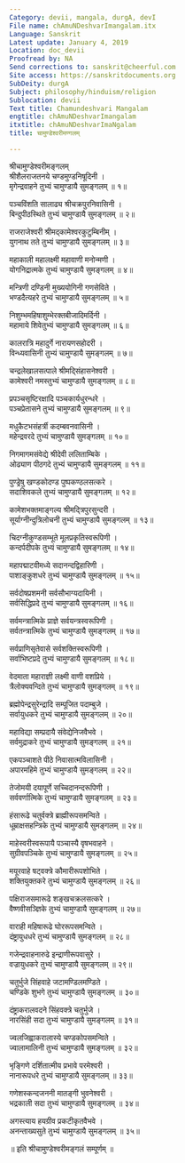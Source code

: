 ```yaml
---
Category: devii, mangala, durgA, devI
File name: chAmuNDeshvarImangalam.itx
Language: Sanskrit
Latest update: January 4, 2019
Location: doc_devii
Proofread by: NA
Send corrections to: sanskrit@cheerful.com
Site access: https://sanskritdocuments.org
SubDeity: durgA
Subject: philosophy/hinduism/religion
Sublocation: devii
Text title: Chamundeshvari Mangalam
engtitle: chAmuNDeshvarImangalam
itxtitle: chAmuNDeshvarImaNgalam
title: चामुण्डेश्वरीमण्गलम्

---
```

  
 श्रीचामुण्डेश्वरीमङ्गलम्   
श्रीशैलराजतनये चण्डमुण्डनिषूदिनी ।  
मृगेन्द्रवाहने तुभ्यं चामुण्डायै सुमङ्गलम् ॥ १॥  
  
पञ्चविंशति सालाढ्य श्रीचक्रपुरनिवासिनी ।  
बिन्दुपीठस्थिते तुभ्यं चामुण्डायै सुमङ्गलम् ॥ २॥  
  
राजराजेश्वरी श्रीमद्कामेश्वरकुटुम्बिनीम् ।  
युगनाथ तते तुभ्यं चामुण्डायै सुमङ्गलम् ॥ ३॥  
  
महाकाली महालक्ष्मी महावाणी मनोन्मणी ।  
योगनिद्रात्मके तुभ्यं चामुण्डायै सुमङ्गलम् ॥ ४॥  
  
मन्त्रिणी दण्डिनी मुख्ययोगिनी गणसेविते ।  
भण्डदैत्यहरे तुभ्यं चामुण्डायै सुमङ्गलम् ॥ ५॥  
  
निशुम्भमहिषाशुम्भेरक्तबीजादिमर्दिनी ।  
महामाये शिवेतुभ्यं चामुण्डायै सुमङ्गलम् ॥ ६॥  
  
कालरात्रि महादुर्गे नारायणसहोदरी ।  
विन्ध्यवासिनी तुभ्यं चामुण्डायै सुमङ्गलम् ॥ ७॥  
  
चन्द्रलेखालसत्पाले श्रीमद्सिंहासनेश्वरी ।  
कामेश्वरी नमस्तुभ्यं चामुण्डायै सुमङ्गलम् ॥ ८॥  
  
प्रपञ्चसृष्टिरक्षादि पञ्चकार्यधुरन्धरे ।  
पञ्चप्रेतासने तुभ्यं चामुण्डायै सुमङ्गलम् ॥ ९॥  
  
मधुकैटभसंहर्त्री कदम्बवनवासिनी ।  
महेन्द्रवरदे तुभ्यं चामुण्डायै सुमङ्गलम् ॥ १०॥  
  
निगमागमसंवेद्ये श्रीदेवी ललिताम्बिके ।  
ओढ्याण पीठगदे तुभ्यं चामुण्डायै सुमङ्गलम् ॥ ११॥  
  
पुण्ड्रेषु खण्डकोदण्ड पुष्पकण्ठलसत्करे ।  
सदाशिवकले तुभ्यं चामुण्डायै सुमङ्गलम् ॥ १२॥  
  
कामेशभक्तमाङ्गल्य श्रीमद्त्रिपुरसुन्दरी ।  
सूर्याग्नीन्दुत्रिलोचनी तुभ्यं चामुण्डायै सुमङ्गलम् ॥ १३॥  
  
चिदग्नीकुण्डसम्भूते मूलप्रकृतिस्वरूपिणी ।  
कन्दर्पदीपके तुभ्यं चामुण्डायै सुमङ्गलम् ॥ १४॥  
  
महापद्माटवीमध्ये सदानन्दद्विहारिणी ।  
पाशाङ्कुशधरे तुभ्यं चामुण्डायै सुमङ्गलम् ॥ १५॥  
  
सर्वदोषप्रशमनी सर्वसौभाग्यदायिनी ।  
सर्वसिद्धिप्रदे तुभ्यं चामुण्डायै सुमङ्गलम् ॥ १६॥  
  
सर्वमन्त्रात्मिके प्राज्ञे सर्वयन्त्रस्वरूपिणी ।  
सर्वतन्त्रात्मिके तुभ्यं चामुण्डायै सुमङ्गलम् ॥ १७॥  
  
सर्वप्राणिसृतेवासे सर्वशक्तिस्वरूपिणी ।  
सर्वाभिष्टप्रदे तुभ्यं चामुण्डायै सुमङ्गलम् ॥ १८॥  
  
वेदमाता महाराज्ञी लक्ष्मी वाणी वशप्रिये ।  
त्रैलोक्यवन्दिते तुभ्यं चामुण्डायै सुमङ्गलम् ॥ १९॥  
  
ब्रह्मोपेन्द्रसुरेन्द्रादि सम्पूजित पदाम्बुजे ।  
सर्वायुधकरे तुभ्यं चामुण्डायै सुमङ्गलम् ॥ २०॥  
  
महाविद्या सम्प्रदायै संवेद्येनिजवैभवे ।  
सर्वमुद्राकरे तुभ्यं चामुण्डायै सुमङ्गलम् ॥ २१॥  
  
एकपञ्चाशते पीठे निवासात्मविलासिनी ।  
अपारमहिमे तुभ्यं चामुण्डायै सुमङ्गलम् ॥ २२॥  
  
तेजोमयी दयापूर्णे सच्चिदानन्दरूपिणी ।  
सर्ववर्णात्मिके तुभ्यं चामुण्डायै सुमङ्गलम् ॥ २३॥  
  
हंसारूढे चतुर्वक्त्रे ब्राह्मीरूपसमन्विते ।  
धूम्राक्षसहन्त्रिके तुभ्यं चामुण्डायै सुमङ्गलम् ॥ २४॥  
  
माहेस्वरीस्वरूपायै पञ्चास्यै वृषभवाहने ।  
सुग्रीवपञ्चिके तुभ्यं चामुण्डायै सुमङ्गलम् ॥ २५॥  
  
मयूरवाहे षट्वक्त्रे कौमारीरूपशोभिते ।  
शक्तियुक्तकरे तुभ्यं चामुण्डायै सुमङ्गलम् ॥ २६॥  
  
पक्षिराजसमारूढे शङ्खचक्रलसत्करे ।  
वैष्णवीसञ्ज्ञिके तुभ्यं चामुण्डायै सुमङ्गलम् ॥ २७॥  
  
वाराही महिषारूढे घोररूपसमन्विते ।  
दंष्ट्रायुधधरे तुभ्यं चामुण्डायै सुमङ्गलम् ॥ २८॥  
  
गजेन्द्रवाहनारुढे इन्द्राणीरूपवासुरे ।  
वज्रायुधकरे तुभ्यं चामुण्डायै सुमङ्गलम् ॥ २९॥  
  
चतुर्भुजे सिंहवाहे जटामण्डिलमण्डिते ।  
चण्डिके शुभगे तुभ्यं चामुण्डायै सुमङ्गलम् ॥ ३०॥  
  
दंष्ट्राकरालवदने सिंहवक्त्रे चतुर्भुजे ।  
नारसिंही सदा तुभ्यं चामुण्डायै सुमङ्गलम् ॥ ३१॥  
  
ज्वलजिह्वाकरालास्ये चण्डकोपसमन्विते ।  
ज्वालामालिनी तुभ्यं चामुण्डायै सुमङ्गलम् ॥ ३२॥  
  
भृङ्गिणे दर्शितात्मीय प्रभावे परमेश्वरी ।  
नानारूपधरे तुभ्यं चामुण्डायै सुमङ्गलम् ॥ ३३॥  
  
गणेशस्कन्दजननी मातङ्गी भुवनेश्वरी ।  
भद्रकाली सदा तुभ्यं चामुण्डायै सुमङ्गलम् ॥ ३४॥  
  
अगस्त्याय हयग्रीव प्रकटीकृतवैभवे ।  
अनन्ताख्यसुते तुभ्यं चामुण्डायै सुमङ्गलम् ॥ ३५॥  
  
   
॥ इति श्रीचामुण्डेश्वरीमङ्गलं सम्पूर्णम् ॥  
  
  
  
